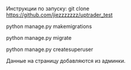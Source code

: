 Инструкции по запуску:
git clone https://github.com/jiezzzzzzz/uptrader_test

python manage.py makemigrations

python manage.py migrate

python manage.py createsuperuser

Данные на страницу добавляются из админки.
